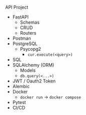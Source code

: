 API Project
- FastAPI
  - Schemas
  - CRUD
  - Routers
- Postman
- PostgreSQL
  - Psycopg2
    - `cur.execute(<query>)`
- SQL
- SQLAlchemy (ORM)
  - Models
  - `db.query(<...>)`
- JWT / Oauth2 Token
- Alembic
- Docker
  - `docker run` -> `docker compose`
- Pytest
- CI/CD